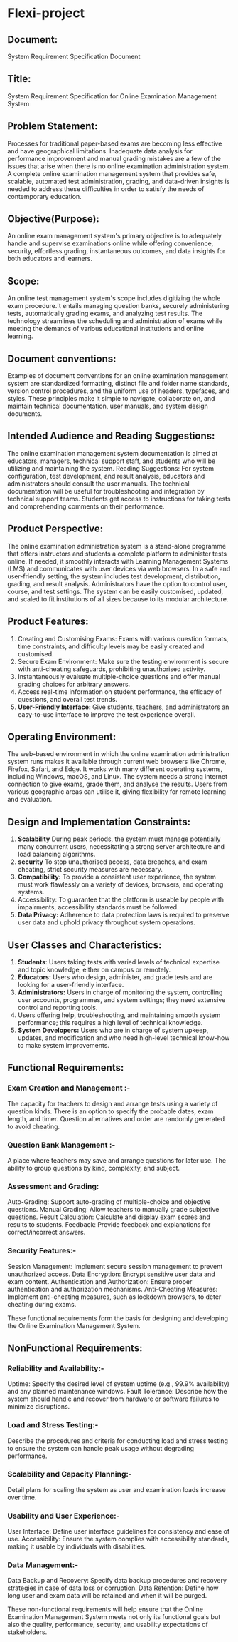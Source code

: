# Flexi-project

## Document:
System Requirement Specification Document

## Title:
System Requirement Specification for Online Examination Management System

## Problem Statement:
Processes for traditional paper-based exams are becoming less effective and have geographical limitations. Inadequate data analysis for performance improvement and manual grading mistakes are a few of the issues that arise when there is no online examination administration system. A complete online examination management system that provides safe, scalable, automated test administration, grading, and data-driven insights is needed to address these difficulties in order to satisfy the needs of contemporary education.

## Objective(Purpose):
An online exam management system's primary objective is to adequately handle and supervise examinations online while offering convenience, security, effortless grading, instantaneous outcomes, and data insights for both educators and learners.

## Scope:
An online test management system's scope includes digitizing the whole exam procedure.It entails managing question banks, securely administering tests, automatically grading exams, and analyzing test results. The technology streamlines the scheduling and administration of exams while meeting the demands of various educational institutions and online learning.

## Document conventions:
Examples of document conventions for an online examination management system are standardized formatting, distinct file and folder name standards, version control procedures, and the uniform use of headers, typefaces, and styles. These principles make it simple to navigate, collaborate on, and maintain technical documentation, user manuals, and system design documents.

## Intended Audience and Reading Suggestions:
The online examination management system documentation is aimed at educators, managers, technical support staff, and students who will be utilizing and maintaining the system.
Reading Suggestions:
For system configuration, test development, and result analysis, educators and administrators should consult the user manuals. The technical documentation will be useful for troubleshooting and integration by technical support teams. Students get access to instructions for taking tests and comprehending comments on their performance.

## Product Perspective:
The online examination administration system is a stand-alone programme that offers instructors and students a complete platform to administer tests online. If needed, it smoothly interacts with Learning Management Systems (LMS) and communicates with user devices via web browsers. In a safe and user-friendly setting, the system includes test development, distribution, grading, and result analysis. Administrators have the option to control user, course, and test settings. The system can be easily customised, updated, and scaled to fit institutions of all sizes because to its modular architecture.

## Product Features:
1. Creating and Customising Exams: Exams with various question formats, time constraints, and difficulty levels may be easily created and customised.
2. Secure Exam Environment: Make sure the testing environment is secure with anti-cheating safeguards, prohibiting unauthorised activity.
3. Instantaneously evaluate multiple-choice questions and offer manual grading choices for arbitrary answers.
4. Access real-time information on student performance, the efficacy of questions, and overall test trends.
5. **User-Friendly Interface:** Give students, teachers, and administrators an easy-to-use interface to improve the test experience overall.

## Operating Environment:
The web-based environment in which the online examination administration system runs makes it available through current web browsers like Chrome, Firefox, Safari, and Edge. It works with many different operating systems, including Windows, macOS, and Linux. The system needs a strong internet connection to give exams, grade them, and analyse the results. Users from various geographic areas can utilise it, giving flexibility for remote learning and evaluation.

## Design and Implementation Constraints:
1. **Scalability** During peak periods, the system must manage potentially many concurrent users, necessitating a strong server architecture and load balancing algorithms.
2. **security** To stop unauthorised access, data breaches, and exam cheating, strict security measures are necessary.
3. **Compatibility:** To provide a consistent user experience, the system must work flawlessly on a variety of devices, browsers, and operating systems.
4. Accessibility: To guarantee that the platform is useable by people with impairments, accessibility standards must be followed.
5. **Data Privacy:** Adherence to data protection laws is required to preserve user data and uphold privacy throughout system operations.

## User Classes and Characteristics:
1. **Students**: Users taking tests with varied levels of technical expertise and topic knowledge, either on campus or remotely.
2. **Educators:** Users who design, administer, and grade tests and are looking for a user-friendly interface.
3. **Administrators:** Users in charge of monitoring the system, controlling user accounts, programmes, and system settings; they need extensive control and reporting tools.
4. Users offering help, troubleshooting, and maintaining smooth system performance; this requires a high level of technical knowledge.
5. **System Developers:** Users who are in charge of system upkeep, updates, and modification and who need high-level technical know-how to make system improvements.

## Functional Requirements:
### Exam Creation and Management :-
The capacity for teachers to design and arrange tests using a variety of question kinds. There is an option to specify the probable dates, exam length, and timer. Question alternatives and order are randomly generated to avoid cheating.
### Question Bank Management :-
A place where teachers may save and arrange questions for later use. The ability to group questions by kind, complexity, and subject.
### Assessment and Grading:
Auto-Grading: Support auto-grading of multiple-choice and objective questions.
Manual Grading: Allow teachers to manually grade subjective questions.
Result Calculation: Calculate and display exam scores and results to students.
Feedback: Provide feedback and explanations for correct/incorrect answers.
### Security Features:-
Session Management: Implement secure session management to prevent unauthorized access.
Data Encryption: Encrypt sensitive user data and exam content.
Authentication and Authorization: Ensure proper authentication and authorization mechanisms.
Anti-Cheating Measures: Implement anti-cheating measures, such as lockdown browsers, to deter cheating during exams.

These functional requirements form the basis for designing and developing the Online Examination Management System.

## NonFunctional Requirements:
### Reliability and Availability:-
Uptime: Specify the desired level of system uptime (e.g., 99.9% availability) and any planned maintenance windows.
Fault Tolerance: Describe how the system should handle and recover from hardware or software failures to minimize disruptions.
### Load and Stress Testing:-
Describe the procedures and criteria for conducting load and stress testing to ensure the system can handle peak usage without degrading performance.
### Scalability and Capacity Planning:-
Detail plans for scaling the system as user and examination loads increase over time.
### Usability and User Experience:-
User Interface: Define user interface guidelines for consistency and ease of use.
Accessibility: Ensure the system complies with accessibility standards, making it usable by individuals with disabilities.
### Data Management:-
Data Backup and Recovery: Specify data backup procedures and recovery strategies in case of data loss or corruption.
Data Retention: Define how long user and exam data will be retained and when it will be purged.

These non-functional requirements will help ensure that the Online Examination Management System meets not only its functional goals but also the quality, performance, security, and usability expectations of stakeholders.
